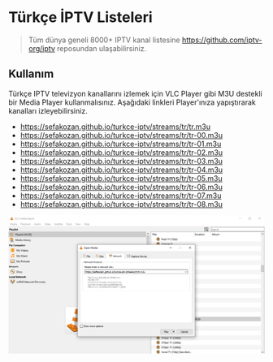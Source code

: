 #  Türkçe İPTV Listeleri
> Tüm dünya geneli 8000+ IPTV kanal listesine https://github.com/iptv-org/iptv reposundan ulaşabilirsiniz.

## Kullanım
Türkçe IPTV televizyon kanallarını izlemek için VLC Player gibi M3U destekli bir Media Player kullanmalısınız. Aşağıdaki linkleri Player'ınıza yapıştırarak kanalları izleyebilirsiniz.

* https://sefakozan.github.io/turkce-iptv/streams/tr/tr.m3u
* https://sefakozan.github.io/turkce-iptv/streams/tr/tr-00.m3u  
* https://sefakozan.github.io/turkce-iptv/streams/tr/tr-01.m3u
* https://sefakozan.github.io/turkce-iptv/streams/tr/tr-02.m3u
* https://sefakozan.github.io/turkce-iptv/streams/tr/tr-03.m3u
* https://sefakozan.github.io/turkce-iptv/streams/tr/tr-04.m3u
* https://sefakozan.github.io/turkce-iptv/streams/tr/tr-05.m3u
* https://sefakozan.github.io/turkce-iptv/streams/tr/tr-06.m3u
* https://sefakozan.github.io/turkce-iptv/streams/tr/tr-07.m3u
* https://sefakozan.github.io/turkce-iptv/streams/tr/tr-08.m3u

![VLC Network Panel](preview.png)